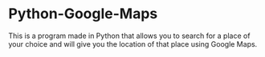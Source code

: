 # Python-Google-Maps
This is a program made in Python that allows you to search for a place of your choice and will give you the location of that place using Google Maps.
